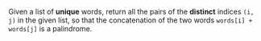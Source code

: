 Given a list of **unique** words, return all the pairs of the **distinct** indices `(i, j)` in the given list, so that the concatenation of the two words `words[i] + words[j]` is a palindrome.